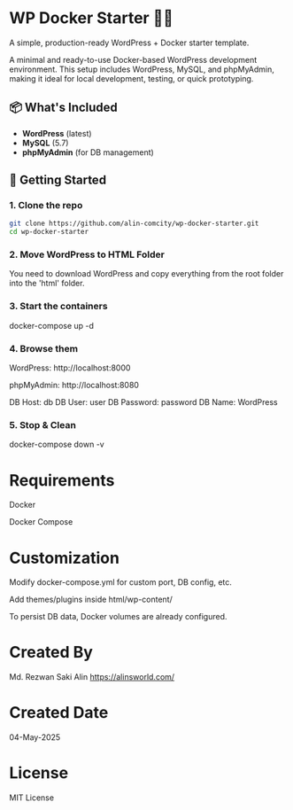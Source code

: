# WP Docker Starter 🐳📝

A simple, production-ready WordPress + Docker starter template.

A minimal and ready-to-use Docker-based WordPress development environment. This setup includes WordPress, MySQL, and phpMyAdmin, making it ideal for local development, testing, or quick prototyping.

## 📦 What's Included

- **WordPress** (latest)
- **MySQL** (5.7)
- **phpMyAdmin** (for DB management)

## 🚀 Getting Started

### 1. Clone the repo

```bash
git clone https://github.com/alin-comcity/wp-docker-starter.git
cd wp-docker-starter
```

### 2. Move WordPress to HTML Folder

You need to download WordPress and copy everything from the root folder into the 'html' folder.

### 3. Start the containers

docker-compose up -d

### 4. Browse them

WordPress: http://localhost:8000

phpMyAdmin: http://localhost:8080

DB Host: db
DB User: user
DB Password: password
DB Name: WordPress

### 5. Stop & Clean

docker-compose down -v

# Requirements

Docker

Docker Compose

# Customization

Modify docker-compose.yml for custom port, DB config, etc.

Add themes/plugins inside html/wp-content/

To persist DB data, Docker volumes are already configured.

# Created By

Md. Rezwan Saki Alin
https://alinsworld.com/

# Created Date

04-May-2025

# License

MIT License
